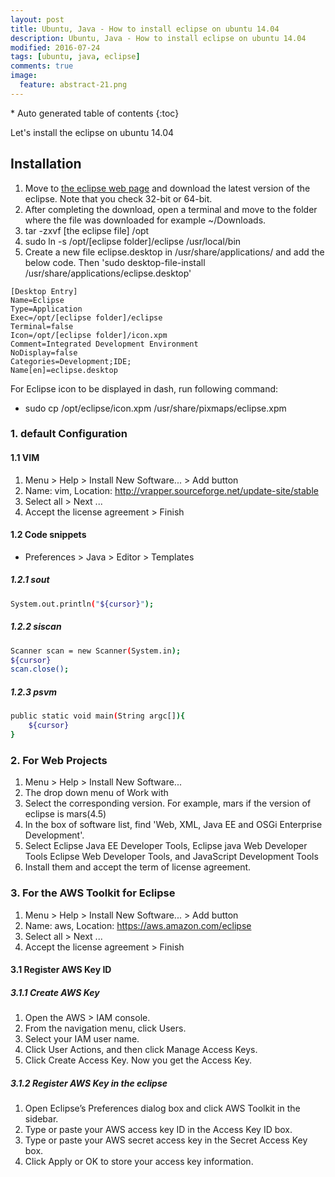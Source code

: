 ```yaml
---
layout: post
title: Ubuntu, Java - How to install eclipse on ubuntu 14.04
description: Ubuntu, Java - How to install eclipse on ubuntu 14.04
modified: 2016-07-24
tags: [ubuntu, java, eclipse]
comments: true
image:
  feature: abstract-21.png
---
```


<section id="table-of-contents" class="toc">
<div id="drawer" markdown="1">
*  Auto generated table of contents
{:toc}
</div>
</section><!-- /#table-of-contents -->

Let's install the eclipse on ubuntu 14.04

## Installation

1. Move to [the eclipse web page](www.eclipse.org/) and download the latest version of the eclipse. Note that you check 32-bit or 64-bit.
2. After completing the download, open a terminal and move to the folder where the file was downloaded for example ~/Downloads.
3. tar -zxvf [the eclipse file] /opt
4. sudo ln -s /opt/[eclipse folder]/eclipse /usr/local/bin
5. Create a new file eclipse.desktop in /usr/share/applications/ and add the below code. Then 'sudo desktop-file-install /usr/share/applications/eclipse.desktop'

```
[Desktop Entry]
Name=Eclipse
Type=Application
Exec=/opt/[eclipse folder]/eclipse
Terminal=false
Icon=/opt/[eclipse folder]/icon.xpm
Comment=Integrated Development Environment
NoDisplay=false
Categories=Development;IDE;
Name[en]=eclipse.desktop
```

For Eclipse icon to be displayed in dash, run following command:

- sudo cp /opt/eclipse/icon.xpm /usr/share/pixmaps/eclipse.xpm

### 1. default Configuration

#### 1.1 VIM 

1. Menu > Help > Install New Software... > Add button
2. Name: vim, Location: http://vrapper.sourceforge.net/update-site/stable
3. Select all > Next ...
4. Accept the license agreement > Finish

#### 1.2 Code snippets

- Preferences > Java > Editor > Templates 

##### 1.2.1 sout

```bash
System.out.println("${cursor}");
```

##### 1.2.2 siscan

```bash
Scanner scan = new Scanner(System.in);
${cursor}
scan.close();
```

##### 1.2.3 psvm

```bash
public static void main(String argc[]){
	${cursor}
}
```


### 2. For Web Projects

1. Menu > Help > Install New Software... 
2. The drop down menu of Work with
3. Select the corresponding version. For example, mars if the version of eclipse is mars(4.5)
4. In the box of software list, find 'Web, XML, Java EE and OSGi Enterprise Development'.
5. Select Eclipse Java EE Developer Tools, Eclipse java Web Developer Tools Eclipse Web Developer Tools, and JavaScript Development Tools
6. Install them and accept the term of license agreement. 

### 3. For the AWS Toolkit for Eclipse

1. Menu > Help > Install New Software... > Add button
2. Name: aws, Location: https://aws.amazon.com/eclipse
3. Select all > Next ...
4. Accept the license agreement > Finish

#### 3.1 Register AWS Key ID

##### 3.1.1 Create AWS Key

1. Open the AWS > IAM console.
2. From the navigation menu, click Users.
3. Select your IAM user name.
4. Click User Actions, and then click Manage Access Keys.
5. Click Create Access Key. Now you get the Access Key. 

##### 3.1.2 Register AWS Key in the eclipse

1. Open Eclipse’s Preferences dialog box and click AWS Toolkit in the sidebar.
2. Type or paste your AWS access key ID in the Access Key ID box.
3. Type or paste your AWS secret access key in the Secret Access Key box.
4. Click Apply or OK to store your access key information.
